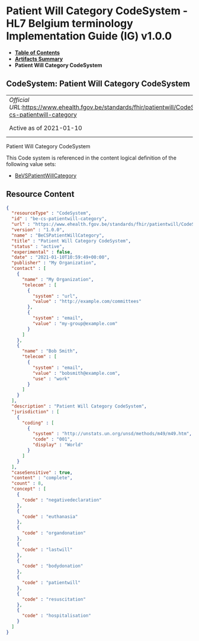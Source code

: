 # Patient Will Category CodeSystem - HL7 Belgium terminology Implementation Guide (IG) v1.0.0

* [**Table of Contents**](toc.md)
* [**Artifacts Summary**](artifacts.md)
* **Patient Will Category CodeSystem**

## CodeSystem: Patient Will Category CodeSystem 

| | |
| :--- | :--- |
| *Official URL*:https://www.ehealth.fgov.be/standards/fhir/patientwill/CodeSystem/be-cs-patientwill-category | *Version*:1.0.0 |
| Active as of 2021-01-10 | *Computable Name*:BeCSPatientWillCategory |

 
Patient Will Category CodeSystem 

 This Code system is referenced in the content logical definition of the following value sets: 

* [BeVSPatientWillCategory](ValueSet-be-vs-patientwill-category.md)



## Resource Content

```json
{
  "resourceType" : "CodeSystem",
  "id" : "be-cs-patientwill-category",
  "url" : "https://www.ehealth.fgov.be/standards/fhir/patientwill/CodeSystem/be-cs-patientwill-category",
  "version" : "1.0.0",
  "name" : "BeCSPatientWillCategory",
  "title" : "Patient Will Category CodeSystem",
  "status" : "active",
  "experimental" : false,
  "date" : "2021-01-10T10:59:49+00:00",
  "publisher" : "My Organization",
  "contact" : [
    {
      "name" : "My Organization",
      "telecom" : [
        {
          "system" : "url",
          "value" : "http://example.com/committees"
        },
        {
          "system" : "email",
          "value" : "my-group@example.com"
        }
      ]
    },
    {
      "name" : "Bob Smith",
      "telecom" : [
        {
          "system" : "email",
          "value" : "bobsmith@example.com",
          "use" : "work"
        }
      ]
    }
  ],
  "description" : "Patient Will Category CodeSystem",
  "jurisdiction" : [
    {
      "coding" : [
        {
          "system" : "http://unstats.un.org/unsd/methods/m49/m49.htm",
          "code" : "001",
          "display" : "World"
        }
      ]
    }
  ],
  "caseSensitive" : true,
  "content" : "complete",
  "count" : 8,
  "concept" : [
    {
      "code" : "negativedeclaration"
    },
    {
      "code" : "euthanasia"
    },
    {
      "code" : "organdonation"
    },
    {
      "code" : "lastwill"
    },
    {
      "code" : "bodydonation"
    },
    {
      "code" : "patientwill"
    },
    {
      "code" : "resuscitation"
    },
    {
      "code" : "hospitalisation"
    }
  ]
}

```
